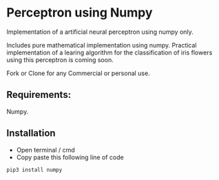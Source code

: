 # Perceptron using Numpy
Implementation of a artificial neural perceptron using numpy only.

Includes pure mathematical implementation using numpy.
Practical implementation of a learing algorithm for the classification of iris flowers using this perceptron is coming soon.

Fork or Clone for any Commercial or personal use.
## Requirements: 
Numpy.
## Installation
- Open terminal / cmd
- Copy paste this following line of code

```
pip3 install numpy
```

